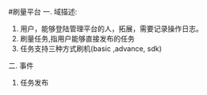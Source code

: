 #刷量平台
一. 域描述:
1. 用户，能够登陆管理平台的人，拓展，需要记录操作日志。
2. 刷量任务,指用户能够直接发布的任务
3. 任务支持三种方式刷机(basic ,advance, sdk)

二. 事件
1. 任务发布
